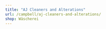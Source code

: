 ```yaml
---
title: "AJ Cleaners and Alterations"
url: /campbell/aj-cleaners-and-alterations/
shop: Wäscherei
---
```

